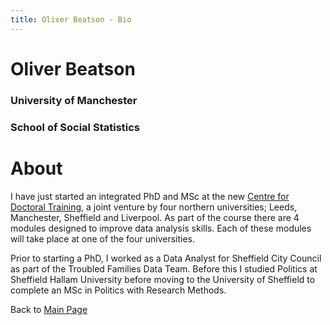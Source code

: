 ```yaml
---
title: Oliver Beatson - Bio
---
```


# Oliver Beatson

### University of Manchester

### School of Social Statistics

# About

I have just started an integrated PhD and MSc at the new [Centre for Doctoral Training](https://datacdt.org), a joint venture by four northern universities; Leeds, Manchester, Sheffield and Liverpool. As part of the course there are 4 modules designed to improve data analysis skills. Each of these modules will take place at one of the four universities.

Prior to starting a PhD, I worked as a Data Analyst for Sheffield City Council as part of the Troubled Families Data Team. Before this I studied Politics at Sheffield Hallam University before moving to the University of Sheffield to complete an MSc in Politics with Research Methods.


Back to [Main Page](https://gyob1908.github.io)